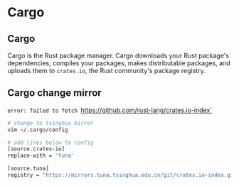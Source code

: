 # Cargo

## Cargo

Cargo is the Rust package manager. Cargo downloads your Rust package's dependencies, compiles your packages, makes distributable packages, and uploads them to `crates.io`, the Rust community's package registry.

## Cargo change mirror

`error: failed to fetch `https://github.com/rust-lang/crates.io-index`

```bash
# change to tsinghua mirror
vim ~/.cargo/config

# add lines below to config
[source.crates-io]
replace-with = 'tuna'

[source.tuna]
registry = "https://mirrors.tuna.tsinghua.edu.cn/git/crates.io-index.git"
```
